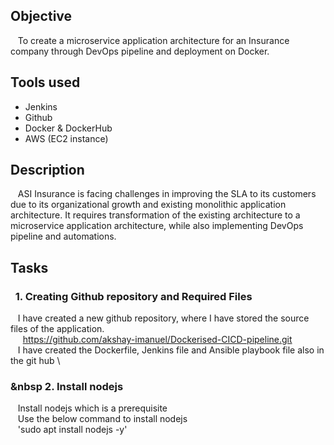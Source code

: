 ## Objective
&nbsp;&nbsp;  To create a microservice application architecture for an Insurance company through DevOps pipeline and deployment on Docker.

## Tools used
  - Jenkins
  - Github
  - Docker & DockerHub
  - AWS (EC2 instance)

## Description
&nbsp;&nbsp;  ASI Insurance is facing challenges in improving the SLA to its customers due to its organizational growth and existing monolithic application architecture. It requires transformation of the existing architecture to a microservice application architecture, while also implementing DevOps pipeline and automations.

## Tasks

### &nbsp; 1. Creating Github repository and Required Files
&nbsp;&nbsp; I have created a new github repository, where I have stored the source files of the application. \
&nbsp;&nbsp;&nbsp;&nbsp; https://github.com/akshay-imanuel/Dockerised-CICD-pipeline.git \
&nbsp;&nbsp; I have created the Dockerfile, Jenkins file and Ansible playbook file also in the git hub \

### &nbsp 2. Install nodejs
&nbsp;&nbsp; Install nodejs which is a prerequisite \
&nbsp;&nbsp; Use the below command to install nodejs \
&nbsp;&nbsp; 'sudo apt install nodejs -y'


  
